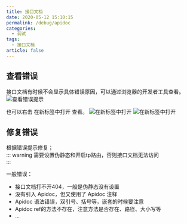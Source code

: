 ```yaml
---
title: 接口文档
date: 2020-05-12 15:10:15
permalink: /debug/apidoc
categories: 
  - 调试
tags: 
  - 接口文档
article: false
---
```


## 查看错误

接口文档有时候不会显示具体错误原因，可以通过浏览器的开发者工具查看。
<img :src="$withBase('/img/dev/debug-apidoc1.jpg')" alt="查看错误提示">

也可以右击 在新标签中打开 查看。
<img :src="$withBase('/img/dev/debug-apidoc2.jpg')" alt="在新标签中打开">
<img :src="$withBase('/img/dev/debug-apidoc3.jpg')" alt="在新标签中打开">

## 修复错误
根据错误提示修复；  
::: warning
需要设置伪静态和开启tp路由，否则接口文档无法访问  
:::

一般错误：
- 接口文档打不开404，一般是伪静态没有设置
- 没有引入 Apidoc，但又使用了 Apidoc 注释
- Apidoc 语法错误，双引号、括号等，嵌套的时候要注意
- Apidoc ref的方法不存在，注意方法是否存在、路径、大小写等
- ...
